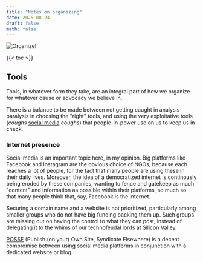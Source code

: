 ```yaml
---
title: "Notes on organizing"
date: 2025-08-24
draft: false
math: false
---
```


![Organize!](/image/organize.jpg)

{{< toc >}}

## Tools

Tools, in whatever form they take, are an integral part of how we
organize for whatever cause or advocacy we believe in.

There is a balance to be made between not getting caught in analysis
paralysis in choosing the "right" tools, and using the very
exploitative tools (*coughs* [social media](/social-media) *coughs*)
that people-in-power use on us to keep us in check.

### Internet presence

Social media is an important topic here, in my opinion. Big platforms
like Facebook and Instagram are the obvious choice of NGOs, because each
reaches a lot of people, for the fact that many people are using these
in their daily lives. Moreover, the idea of a democratized internet is
continously being eroded by these companies, wanting to fence and
gatekeep as much "content" and information as possible within their
platforms, so much so that many people think that, say, Facebook is the
internet.

Securing a domain name and a website is not prioritized, particularly
among smaller groups who do not have big funding backing them up.
Such groups are missing out on having the control to what they can post,
instead of delegating it to the whims of our technofeudal lords at
Silicon Valley.

[POSSE](https://indieweb.org/POSSE) (Publish (on your) Own Site,
Syndicate Elsewhere) is a decent compromise between using social media
platforms in conjunction with a dedicated website or blog.
